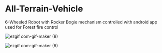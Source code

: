 # All-Terrain-Vehicle
6-Wheeled Robot with Rocker Bogie mechanism controlled with android app used for Forest fire control

![ezgif com-gif-maker (8)](https://user-images.githubusercontent.com/32412602/116827578-a3061c80-ab67-11eb-8ea6-cf548955ac60.gif)

![ezgif com-gif-maker (9)](https://user-images.githubusercontent.com/32412602/116827582-b0bba200-ab67-11eb-8e3a-9d1cb578403f.gif)

